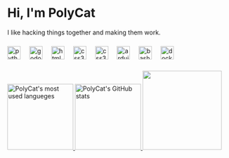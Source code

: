 # Hi, I'm PolyCat 
I like hacking things together and making them work. 

###

<div align="left">
  <img src="https://skillicons.dev/icons?i=py" height="30" alt="python logo"  />
  <img width="12" />
  <img src="https://skillicons.dev/icons?i=godot" height="30" alt="godot logo"  />
  <img width="12" />
  <img src="https://skillicons.dev/icons?i=html" height="30" alt="html5 logo"  />
  <img width="12" />
  <img src="https://skillicons.dev/icons?i=css" height="30" alt="css3 logo"  />
  <img width="12" />
  <img src="https://skillicons.dev/icons?i=vue" height="30" alt="css3 logo"  />
  <img width="12" />
  <img src="https://skillicons.dev/icons?i=arduino" height="30" alt="arduino logo"  />
  <img width="12" />
  <img src="https://skillicons.dev/icons?i=bash" height="30" alt="bash logo"  />
  <img width="12" />
  <img src="https://skillicons.dev/icons?i=docker" height="30" alt="docker logo"  />
</div>

###

<div align="centre"> 
  <a href="https://github.com/PolyCatDev"><img height="150" alt="PolyCat's most used langueges" src="https://github-readme-stats-alpha-livid.vercel.app/api/top-langs/?username=PolyCatDev&theme=dark&hide=lua" /> </a>
  <a href="https://github.com/PolyCatDev"><img height="150" alt="PolyCat's GitHub stats" src="https://github-readme-stats-alpha-livid.vercel.app/api?username=PolyCatDev&show_icons=true&theme=dark" /> </a>
  <img src="https://github.com/PolyCatDev/PolyCatDev/blob/main/gifs/kirby-mushroom.gif" height="180">
</div>